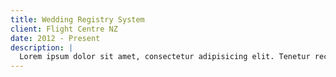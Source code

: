 ```yaml
---
title: Wedding Registry System
client: Flight Centre NZ
date: 2012 - Present
description: |
  Lorem ipsum dolor sit amet, consectetur adipisicing elit. Tenetur recusandae facilis temporibus commodi!
---
```

